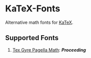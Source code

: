 # KaTeX-Fonts

Alternative math fonts for [KaTeX](https://github.com/KaTeX/KaTeX).

## Supported Fonts

1. [Tex Gyre Pagella Math](https://ctan.org/pkg/tex-gyre-math-pagella): **_Proceeding_**
